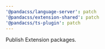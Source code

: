 ```yaml
---
'@pandacss/language-server': patch
'@pandacss/extension-shared': patch
'@pandacss/ts-plugin': patch
---
```


Publish Extension packages.
